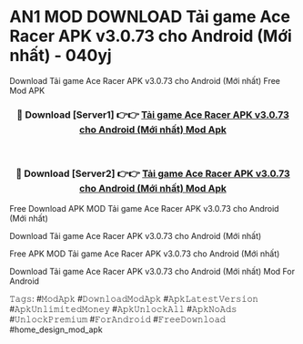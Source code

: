 # AN1 MOD DOWNLOAD Tải game Ace Racer APK v3.0.73 cho Android (Mới nhất) - 040yj
Download Tải game Ace Racer APK v3.0.73 cho Android (Mới nhất) Free Mod APK

<div align="center">
<h3>🔴 Download [Server1] 👉👉 <a href="https://apk-comot.site?title=Tải_game_Ace_Racer_APK_v3.0.73_cho_Android_(Mới_nhất)">Tải game Ace Racer APK v3.0.73 cho Android (Mới nhất) Mod Apk</a></h3><br>

<h3>🔴 Download [Server2] 👉👉 <a href="https://apk-comot.site?title=Tải_game_Ace_Racer_APK_v3.0.73_cho_Android_(Mới_nhất)">Tải game Ace Racer APK v3.0.73 cho Android (Mới nhất) Mod Apk</a></h3>
</div>


Free Download APK MOD Tải game Ace Racer APK v3.0.73 cho Android (Mới nhất)

Download Tải game Ace Racer APK v3.0.73 cho Android (Mới nhất) 

Free APK MOD Tải game Ace Racer APK v3.0.73 cho Android (Mới nhất) 

Download Tải game Ace Racer APK v3.0.73 cho Android (Mới nhất) Mod For Android

𝚃𝚊𝚐𝚜: #𝙼𝚘𝚍𝙰𝚙𝚔 #𝙳𝚘𝚠𝚗𝚕𝚘𝚊𝚍𝙼𝚘𝚍𝙰𝚙𝚔 #𝙰𝚙𝚔𝙻𝚊𝚝𝚎𝚜𝚝𝚅𝚎𝚛𝚜𝚒𝚘𝚗 #𝙰𝚙𝚔𝚄𝚗𝚕𝚒𝚖𝚒𝚝𝚎𝚍𝙼𝚘𝚗𝚎𝚢 #𝙰𝚙𝚔𝚄𝚗𝚕𝚘𝚌𝚔𝙰𝚕𝚕 #𝙰𝚙𝚔𝙽𝚘𝙰𝚍𝚜 #𝚄𝚗𝚕𝚘𝚌𝚔𝙿𝚛𝚎𝚖𝚒𝚞𝚖 #𝙵𝚘𝚛𝙰𝚗𝚍𝚛𝚘𝚒𝚍 #𝙵𝚛𝚎𝚎𝙳𝚘𝚠𝚗𝚕𝚘𝚊𝚍 #home_design_mod_apk
